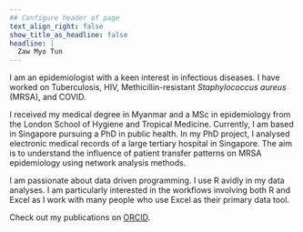 ```yaml
---
## Configure header of page
text_align_right: false
show_title_as_headline: false
headline: |
  Zaw Myo Tun
---
```


<!-- this is a subheadline -->
I am an epidemiologist with a keen interest in infectious diseases. I have worked on Tuberculosis, HIV, Methicillin-resistant *Staphylococcus aureus* (MRSA), and COVID.  

I received my medical degree in Myanmar and a MSc in epidemiology from the London School of Hygiene and Tropical Medicine. Currently, I am based in Singapore pursuing a PhD in public health. In my PhD project, I analysed electronic medical records of a large tertiary hospital in Singapore. The aim is to understand the influence of patient transfer patterns on MRSA epidemiology using network analysis methods.  

I am passionate about data driven programming. I use R avidly in my data analyses. I am particularly interested in the workflows involving both R and Excel as I work with many people who use Excel as their primary data tool.     

Check out my publications on [ORCID](https://orcid.org/0000-0002-7035-4600).
